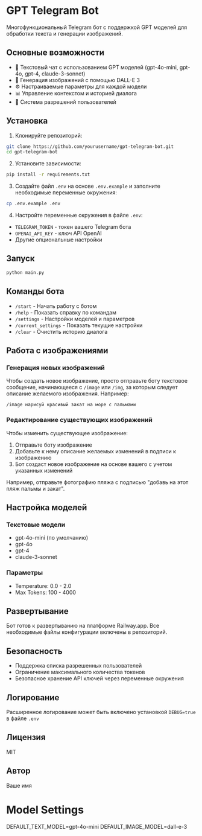 # GPT Telegram Bot

Многофункциональный Telegram бот с поддержкой GPT моделей для обработки текста и генерации изображений.

## Основные возможности

- 💬 Текстовый чат с использованием GPT моделей (gpt-4o-mini, gpt-4o, gpt-4, claude-3-sonnet)
- 🎨 Генерация изображений с помощью DALL-E 3
- ⚙️ Настраиваемые параметры для каждой модели
- 📊 Управление контекстом и историей диалога
- 🔐 Система разрешений пользователей

## Установка

1. Клонируйте репозиторий:
```bash
git clone https://github.com/yourusername/gpt-telegram-bot.git
cd gpt-telegram-bot
```

2. Установите зависимости:
```bash
pip install -r requirements.txt
```

3. Создайте файл `.env` на основе `.env.example` и заполните необходимые переменные окружения:
```bash
cp .env.example .env
```

4. Настройте переменные окружения в файле `.env`:
- `TELEGRAM_TOKEN` - токен вашего Telegram бота
- `OPENAI_API_KEY` - ключ API OpenAI
- Другие опциональные настройки

## Запуск

```bash
python main.py
```

## Команды бота

- `/start` - Начать работу с ботом
- `/help` - Показать справку по командам
- `/settings` - Настройки моделей и параметров
- `/current_settings` - Показать текущие настройки
- `/clear` - Очистить историю диалога

## Работа с изображениями

### Генерация новых изображений
Чтобы создать новое изображение, просто отправьте боту текстовое сообщение, начинающееся с `/image` или `/img`, за которым следует описание желаемого изображения. Например:
```
/image нарисуй красивый закат на море с пальмами
```

### Редактирование существующих изображений
Чтобы изменить существующее изображение:
1. Отправьте боту изображение
2. Добавьте к нему описание желаемых изменений в подписи к изображению
3. Бот создаст новое изображение на основе вашего с учетом указанных изменений

Например, отправьте фотографию пляжа с подписью "добавь на этот пляж пальмы и закат".

## Настройка моделей

### Текстовые модели
- gpt-4o-mini (по умолчанию)
- gpt-4o
- gpt-4
- claude-3-sonnet

### Параметры
- Temperature: 0.0 - 2.0
- Max Tokens: 100 - 4000

## Развертывание

Бот готов к развертыванию на платформе Railway.app. Все необходимые файлы конфигурации включены в репозиторий.

## Безопасность

- Поддержка списка разрешенных пользователей
- Ограничение максимального количества токенов
- Безопасное хранение API ключей через переменные окружения

## Логирование

Расширенное логирование может быть включено установкой `DEBUG=true` в файле `.env`

## Лицензия

MIT

## Автор

Ваше имя 

# Model Settings
DEFAULT_TEXT_MODEL=gpt-4o-mini
DEFAULT_IMAGE_MODEL=dall-e-3 